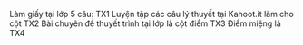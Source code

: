 Làm giấy tại lớp 5 câu: TX1
Luyện tập các câu lý thuyết tại Kahoot.it làm cho cột TX2
Bài chuyên đề thuyết trình tại lớp là cột điểm TX3
Điểm miệng là TX4